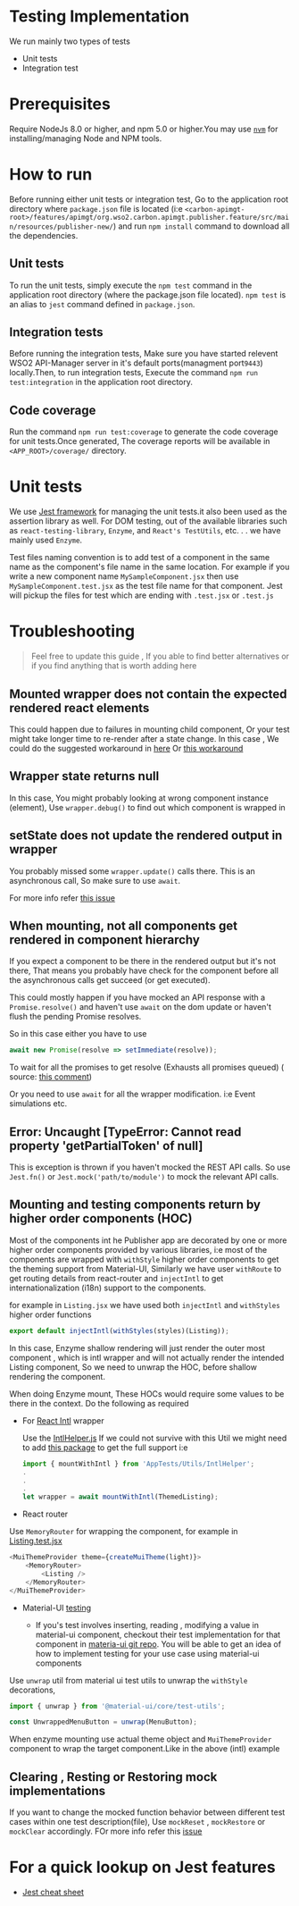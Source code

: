 # Testing Implementation

We run mainly two types of tests

-   Unit tests
-   Integration test

# Prerequisites

Require NodeJs 8.0 or higher, and npm 5.0 or higher.You may use [`nvm`](https://github.com/nvm-sh/nvm) for installing/managing Node and NPM tools.

# How to run

Before running either unit tests or integration test, Go to the application root directory where `package.json` file is located (i:e `<carbon-apimgt-root>/features/apimgt/org.wso2.carbon.apimgt.publisher.feature/src/main/resources/publisher-new/`) and run `npm install` command to download all the dependencies.

## Unit tests

To run the unit tests, simply execute the `npm test` command in the application root directory (where the package.json file located). `npm test` is an alias to `jest` command defined in `package.json`.

## Integration tests

Before running the integration tests, Make sure you have started relevent WSO2 API-Manager server in it's default ports(managment port`9443`) locally.Then, to run integration tests, Execute the command `npm run test:integration` in the application root directory.

## Code coverage

Run the command `npm run test:coverage` to generate the code coverage for unit tests.Once generated, The coverage reports will be available in `<APP_ROOT>/coverage/` directory.

# Unit tests

We use [Jest framework](https://jestjs.io/en/) for managing the unit tests.it also been used as the assertion library as well. For DOM testing, out of the available libraries such as `react-testing-library`, `Enzyme`, and `React's TestUtils`, etc. . . we have mainly used `Enzyme`.

Test files naming convention is to add test of a component in the same name as the component's file name in the same location. For example if you write a new component name `MySampleComponent.jsx` then use `MySampleComponent.test.jsx` as the test file name for that component.
Jest will pickup the files for test which are ending with `.test.jsx` or `.test.js`


# Troubleshooting

> Feel free to update this guide , If you able to find better alternatives or if you find anything that is worth adding here

## Mounted wrapper does not contain the expected rendered react elements

This could happen due to failures in mounting child component, Or your test might take longer time to re-render after a state change.
In this case , We could do the suggested workaround in [here](https://github.com/airbnb/enzyme/issues/1587#issuecomment-416610674) Or [this workaround](https://github.com/facebook/jest/issues/2157#issuecomment-279171856)

## Wrapper state returns null

In this case, You might probably looking at wrong component instance (element), Use `wrapper.debug()` to find out which component is wrapped in

## setState does not update the rendered output in wrapper

You probably missed some `wrapper.update()` calls there. This is an asynchronous call, So make sure to use `await`.

For more info refer [this issue](https://github.com/airbnb/enzyme/issues/450#issuecomment-225075145)

## When mounting, not all components get rendered in component hierarchy

If you expect a component to be there in the rendered output but it's not there, That means you probably have check for the component before all the asynchronous calls get succeed (or get executed).

This could mostly happen if you have mocked an API response with a `Promise.resolve()` and haven't use `await` on the dom update or haven't flush the pending Promise resolves.

So in this case either you have to use
```javascript
await new Promise(resolve => setImmediate(resolve));
```
To wait for all the promises to get resolve (Exhausts all promises queued) ( source: [this comment](https://github.com/facebook/jest/issues/2157#issuecomment-279171856))

Or you need to use `await` for all the wrapper modification. i:e Event simulations etc.

## Error: Uncaught [TypeError: Cannot read property 'getPartialToken' of null]

This is exception is thrown if you haven't mocked the REST API calls. So use `Jest.fn()` or `Jest.mock('path/to/module')` to mock the relevant API calls.

## Mounting and testing components return by higher order components (HOC)

Most of the components int he Publisher app are decorated by one or more higher order components provided by various libraries, i:e most of the components are wrapped with `withStyle` higher order components to get the theming support from Material-UI, Similarly we have user `withRoute` to get routing details from react-router and `injectIntl` to get internationalization (i18n) support to the components.

for example in `Listing.jsx` we have used both `injectIntl` and `withStyles` higher order functions

```javascript
export default injectIntl(withStyles(styles)(Listing));
```

In this case, Enzyme shallow rendering will just render the outer most component , which is intl wrapper and will not actually render the intended Listing component, So we need to unwrap the HOC, before shallow rendering the component.

When doing Enzyme mount, These HOCs would require some values to be there in the context.
Do the following as required

-   For [React Intl](https://github.com/formatjs/react-intl/blob/master/docs/Testing-with-React-Intl.md) wrapper


    Use the [IntlHelper.js](source/Tests/Utils/IntlHelper) If we could not survive with this Util we might need to add [this package](https://github.com/joetidee/enzyme-react-intl) to get the full support
    i:e
    ```javascript
    import { mountWithIntl } from 'AppTests/Utils/IntlHelper';
    .
    .
    .
    let wrapper = await mountWithIntl(ThemedListing);
    ```

-   React router

Use `MemoryRouter` for wrapping the component, for example in [Listing.test.jsx](source/src/app/components/Apis/Listing/Listing.test.jsx)

```javascript
<MuiThemeProvider theme={createMuiTheme(light)}>
    <MemoryRouter>
        <Listing />
    </MemoryRouter>
</MuiThemeProvider>
```

- Material-UI [testing](https://material-ui.com/guides/testing/)

  - If you's test involves inserting, reading , modifying a value in material-ui component, checkout their test implementation for that component in [materia-ui git repo](https://github.com/mui-org/material-ui/tree/master/packages/material-ui/src). You will be able to get an idea of how to implement testing for your use case using material-ui components

Use `unwrap` util from material ui test utils to unwrap the `withStyle` decorations,

```javascript
import { unwrap } from '@material-ui/core/test-utils';

const UnwrappedMenuButton = unwrap(MenuButton);
```

When enzyme mounting use actual theme object and `MuiThemeProvider` component to wrap the target component.Like in the above (intl) example


## Clearing , Resting or Restoring mock implementations

If you want to change the mocked function behavior between different test cases within one test description(file), Use `mockReset` , `mockRestore` or `mockClear` accordingly. FOr more info refer this [issue](https://github.com/facebook/jest/issues/5143)

# For a quick lookup on Jest features
 - [Jest cheat sheet](https://github.com/sapegin/jest-cheat-sheet)
